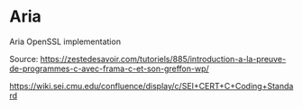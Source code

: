 # Aria
Aria OpenSSL implementation

Source:
https://zestedesavoir.com/tutoriels/885/introduction-a-la-preuve-de-programmes-c-avec-frama-c-et-son-greffon-wp/

https://wiki.sei.cmu.edu/confluence/display/c/SEI+CERT+C+Coding+Standard


